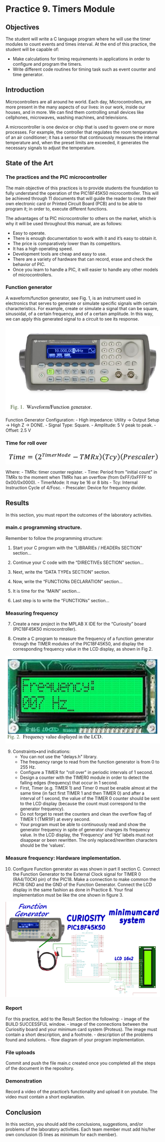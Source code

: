 # Practice 9. Timers Module

## Objectives
The student will write a C language program where he will use the timer modules to count events and times
interval. At the end of this practice, the student will be capable of:
- Make calculations for timing requirements in applications in order to configure and program the
timers.
- Write different code routines for timing task such as event counter and time generator.

## Introduction

Microcontrollers are all around  he world. Each day, Microcontrollers, are more present in the many aspects of our lives: in our work, inside our houses, and in more. We can find them controlling small devices like cellphones, microwaves, washing machines, and televisions.

A microcontroller is one device or chip that is used to govern one or more processes. For example, the controller that regulates the room temperature of an air conditioner; it has a sensor that continuously measures the internal temperature and, when the preset limits are exceeded, it generates the necessary signals to adjust the temperature.

## State of the Art

### The practices and the PIC microcontroller

The main objective of this practices is to provide students the foundation to fully understand the operation of the PIC18F45K50 microcontroller. This will be achieved through 11 documents that will guide the reader to create their own electronic card or Printed Circuit Board (PCB) and to be able to program it; in order to, execute different functions.

The advantages of ta PIC microcontroller to others on the market, which is why it will be used throughout this manual, are as follows:

- Easy to operate.
- There is enough documentation to work with it and it’s easy to obtain it.
- The price is comparatively lower than its competitors.
- It has a high operating speed.
- Development tools are cheap and easy to use.
- There are a variety of hardware that can record, erase and check the behavior of PIC.
- Once you learn to handle a PIC, it will easier to handle any other models of microcontrollers.


### Function generator

A waveform/function generator, see Fig. 1, is an instrument
used in electronics that serves to generate or simulate specific
signals with certain characteristics. For example, create or
simulate a signal that can be square, sinusoidal, of a certain
frequency, and of a certain amplitude. In this way, we can apply
this generated signal to a circuit to see its response.

![Figure 1](./img/fig1.png)

Function Generator Configuration:
    - High impedance:
Utility → Output Setup → High Z → DONE.
    - Signal Type: Square.
    - Amplitude: 5 V peak to peak.
    - Offset: 2.5 V



### Time for roll over

![formula](./img/formula.png)

Where:
    - TMRx: timer counter register.
    - Time: Period from "initial count" in TMRx to the moment when TMRx has an overflow (from 0xFF/0xFFFF to 0x00/0x0000).
    - TimerMode: It may be 16 or 8 bits
    - Tcy: Internal Instruction Cycle of 4/Fosc.
    - Prescaler: Device for frequency divider.

## Results

In this section, you must report the outcomes of the laboratory activities.

### main.c programming structure.

Remember to follow the programming structure: 

1.	Start your C program with the “LIBRARIEs / HEADERs SECTION” section… 

2.	Continue your C code with the “DIRECTIVEs SECTION” section… 

3.	Next, write the “DATA TYPEs SECTION” section.

4.	Now, write the “FUNCTIONs DECLARATION” section…

5.	It is time for the “MAIN” section… 

6.	Last step is to write the “FUNCTIONs” section… 

###  Measuring frequency
7. Create a new project in the MPLAB X IDE for the
“Curiosity” board (PIC18F45K50 microcontroller).

8. Create a C program to measure the frequency of a
function generator through the TIMER modules of the
PIC18F45K50, and display the corresponding
frequency value in the LCD display, as shown in Fig 2. 

![Figure 2](./img/fig2.png)

9. Constraints•and indications:
    - You can not use the "delays.h" library.
    - The frequency range to read from the function generator is from 0 to 255 Hz.
    - Configure a TIMER for "roll over" in periodic intervals of 1 second. 
    - Design a counter with the TIMER0 module in order to detect the falling edges (frequency) that occur in 1 second.
    - First, Timer (e.g. TIMER 1) and Timer 0 must be enable almost at the same time (in fact first TIMER 1 and then TIMER 0) and after a interval of 1 second, the value of the TIMER 0 counter should be sent to the LCD display (because the count must correspond to the generator frequency).
    - Do not forget to reset the counters and clean the overflow flag of TIMER 1 (TMR1IF) at every second.
    - Your program must be able to continuously read and show the generator frequency in spite of generator changes its frequency value. In the LCD display, the ‘Frequency’ and ‘Hz’ labels must not disappear or been rewritten. The only replaced/rewritten characters should be the ‘values’.

### Measure frequency: Hardware implementation.

10. Configure Function generator as was shown in part II
section C. Connect the Function Generator to the
External Clock signal for TIMER 0 (RA4/T0CKI pin)
of the PIC18. Make a connection to make common the
PIC18 GND and the GND of the Function Generator.
Connect the LCD display in the same fashion as done
in Practice 8. Your final implementation must be
like the one shown in figure 3.


![Figure 3](./img/fig3.png)

### Report
For this practice, add to the Result Section the following:
    - image of the BUILD SUCCESSFUL window.
    - image of the connections between the Curiositiy board and  your minimum card system (Proteus). The image must contain a short description, and a footnote.
    - description of the problems found and solutions.
    - flow diagram of your program implementation.

### File uploads
Commit and push the file main.c created once you completed all the steps of the document in the repository.

### Demonstration
Record a video of the practice’s functionality and upload it on youtube. The video must contain a short explanation.

## Conclusion
In this section, you should add the conclusions, suggestions, and/or problems of the laboratory activities. Each team member must add his/her own conclusion (5 lines as minimum for each member).
